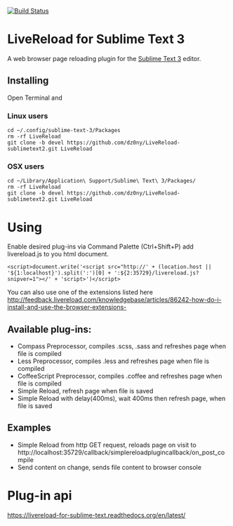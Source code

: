 [![Build Status](https://travis-ci.org/dz0ny/LiveReload-sublimetext2.png?branch=devel)](https://travis-ci.org/dz0ny/LiveReload-sublimetext2)

# LiveReload for Sublime Text 3

A web browser page reloading plugin for the [Sublime Text 3](http://sublimetext.com "Sublime Text 3") editor. 

## Installing

Open Terminal and

### Linux users

```
cd ~/.config/sublime-text-3/Packages
rm -rf LiveReload
git clone -b devel https://github.com/dz0ny/LiveReload-sublimetext2.git LiveReload
```

### OSX users

```
cd ~/Library/Application\ Support/Sublime\ Text\ 3/Packages/
rm -rf LiveReload
git clone -b devel https://github.com/dz0ny/LiveReload-sublimetext2.git LiveReload
```

# Using

Enable desired plug-ins via Command Palette (Ctrl+Shift+P) add livereload.js to you html document.

```<script>document.write('<script src="http://' + (location.host || '${1:localhost}').split(':')[0] + ':${2:35729}/livereload.js?snipver=1"></' + 'script>')</script>```

You can also use one of the extensions listed here http://feedback.livereload.com/knowledgebase/articles/86242-how-do-i-install-and-use-the-browser-extensions-

## Available plug-ins:

 - Compass Preprocessor, compiles .scss, .sass and refreshes page when file is compiled
 - Less Preprocessor, compiles .less and refreshes page when file is compiled
 - CoffeeScript Preprocessor, compiles .coffee and refreshes page when file is compiled
 - Simple Reload, refresh page when file is saved
 - Simple Reload with delay(400ms), wait 400ms then refresh page, when file is saved

## Examples

 - Simple Reload from http GET request, reloads page on visit to http://localhost:35729/callback/simplereloadplugincallback/on_post_compile
 - Send content on change, sends file content to browser console

# Plug-in api

https://livereload-for-sublime-text.readthedocs.org/en/latest/
